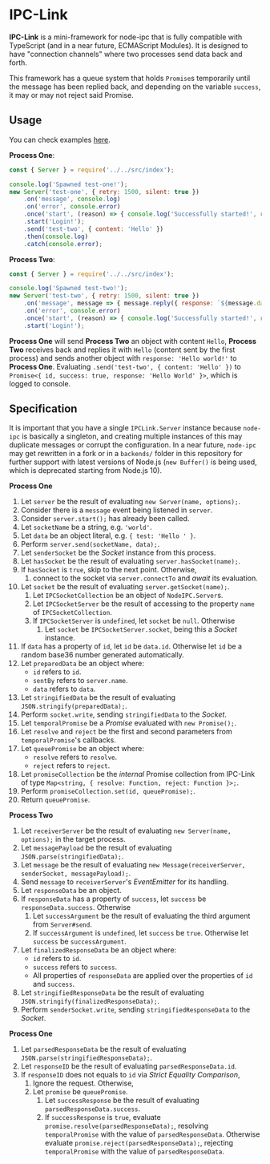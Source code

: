 # IPC-Link

**IPC-Link** is a mini-framework for node-ipc that is fully compatible with TypeScript (and in a near future, ECMAScript Modules). It is designed to have "connection channels" where two processes send data back and forth.

This framework has a queue system that holds `Promise`s temporarily until the message has been replied back, and depending on the variable `success`, it may or may not reject said Promise.

## Usage

You can check examples [here](https://github.com/kyranet/ipc-link/tree/master/test/link).

**Process One**:

```javascript
const { Server } = require('../../src/index');

console.log('Spawned test-one!');
new Server('test-one', { retry: 1500, silent: true })
	.on('message', console.log)
	.on('error', console.error)
	.once('start', (reason) => { console.log('Successfully started!', reason); })
	.start('Login!');
	.send('test-two', { content: 'Hello' })
	.then(console.log)
	.catch(console.error);
```

**Process Two**:

```javascript
const { Server } = require('../../src/index');

console.log('Spawned test-two!');
new Server('test-two', { retry: 1500, silent: true })
	.on('message', message => { message.reply({ response: `${message.data.content} world!` }); })
	.on('error', console.error)
	.once('start', (reason) => { console.log('Successfully started!', reason); })
	.start('Login!');
```

**Process One** will send **Process Two** an object with content `Hello`, **Process Two** receives back and replies it with `Hello` (content sent by the first process) and sends another object with `response: 'Hello world!'` to **Process One**. Evaluating `.send('test-two', { content: 'Hello' })` to `Promise<{ id, success: true, response: 'Hello World' }>`, which is logged to console.

## Specification

It is important that you have a single `IPCLink.Server` instance because `node-ipc` is basically a singleton, and creating multiple instances of this may duplicate messages or corrupt the configuration. In a near future, `node-ipc` may get rewritten in a fork or in a `backends/` folder in this repository for further support with latest versions of Node.js (`new Buffer()` is being used, which is deprecated starting from Node.js 10).

**Process One**

1. Let `server` be the result of evaluating `new Server(name, options);`.
1. Consider there is a `message` event being listened in `server`.
1. Consider `server.start();` has already been called.
1. Let `socketName` be a string, e.g. `'world'`.
1. Let `data` be an object literal, e.g. `{ test: 'Hello ' }`.
1. Perform `server.send(socketName, data);`.
1. Let `senderSocket` be the *Socket* instance from this process.
1. Let `hasSocket` be the result of evaluating `server.hasSocket(name);`.
1. If `hasSocket` is `true`, skip to the next point. Otherwise,
	1. connect to the socket via `server.connectTo` and *await* its evaluation.
1. Let `socket` be the result of evaluating `server.getSocket(name);`.
	1. Let `IPCSocketCollection` be an object of `NodeIPC.Server`s.
	1. Let `IPCSocketServer` be the result of accessing to the property `name` of `IPCSocketCollection`.
	1. If `IPCSocketServer` is `undefined`, let `socket` be `null`. Otherwise
		1. Let `socket` be `IPCSocketServer.socket`, being this a *Socket* instance.
1. If `data` has a property of `id`, let `id` be `data.id`. Otherwise let `id` be a random base36 number generated automatically.
1. Let `preparedData` be an object where:
	- `id` refers to `id`.
	- `sentBy` refers to `server.name`.
	- `data` refers to `data`.
1. Let `stringifiedData` be the result of evaluating `JSON.stringify(preparedData);`.
1. Perform `socket.write`, sending `stringifiedData` to the *Socket*.
1. Let `temporalPromise` be a *Promise* evaluated with `new Promise();`.
1. Let `resolve` and `reject` be the first and second parameters from `temporalPromise`'s callbacks.
1. Let `queuePromise` be an object where:
	- `resolve` refers to `resolve`.
	- `reject` refers to `reject`.
1. Let `promiseCollection` be the *internal* Promise collection from IPC-Link of type `Map<string, { resolve: Function, reject: Function }>;`.
1. Perform `promiseCollection.set(id, queuePromise);`.
1. Return `queuePromise`.

**Process Two**

1. Let `receiverServer` be the result of evaluating `new Server(name, options);` in the target process.
1. Let `messagePayload` be the result of evaluating `JSON.parse(stringifiedData);`.
1. Let `message` be the result of evaluating `new Message(receiverServer, senderSocket, messagePayload);`.
1. Send `message` to `receiverServer`'s *EventEmitter* for its handling.
1. Let `responseData` be an object.
1. If `responseData` has a property of `success`, let `success` be `responseData.success`. Otherwise
	1. Let `successArgument` be the result of evaluating the third argument from `Server#send`.
	1. If `successArgument` is `undefined`, let `success` be `true`. Otherwise let `success` be `successArgument`.
1. Let `finalizedResponseData` be an object where:
	- `id` refers to `id`.
	- `success` refers to `success`.
	- All properties of `responseData` are applied over the properties of `id` and `success`.
1. Let `stringifiedResponseData` be the result of evaluating `JSON.stringify(finalizedResponseData);`.
1. Perform `senderSocket.write`, sending `stringifiedResponseData` to the *Socket*.

**Process One**

1. Let `parsedResponseData` be the result of evaluating `JSON.parse(stringifiedResponseData);`.
1. Let `responseID` be the result of evaluating `parsedResponseData.id`.
1. If `responseID` does not equals to `id` via *Strict Equality Comparison*,
	1. Ignore the request. Otherwise,
	1. Let `promise` be `queuePromise`.
		1. Let `successResponse` be the result of evaluating `parsedResponseData.success`.
		1. If `successResponse` is `true`, evaluate `promise.resolve(parsedResponseData);`, resolving `temporalPromise` with the value of `parsedResponseData`. Otherwise evaluate `promise.reject(parsedResponseData);`, rejecting `temporalPromise` with the value of `parsedResponseData`.
